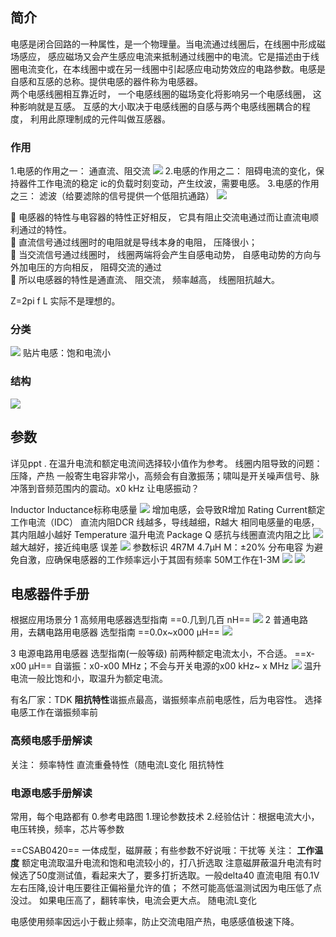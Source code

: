 
## 简介
电感是闭合回路的一种属性，是一个物理量。当电流通过线圈后，在线圈中形成磁场感应， 感应磁场又会产生感应电流来抵制通过线圈中的电流。它是描述由于线圈电流变化，在本线圈中或在另一线圈中引起感应电动势效应的电路参数。电感是自感和互感的总称。提供电感的器件称为电感器。  
两个电感线圈相互靠近时， 一个电感线圈的磁场变化将影响另一个电感线圈， 这种影响就是互感。 互感的大小取决于电感线圈的自感与两个电感线圈耦合的程度， 利用此原理制成的元件叫做互感器。

### 作用
1.电感的作用之一： 通直流、阻交流 
	![](Pasted%20image%2020231006163212.png)
2.电感的作用之二： 阻碍电流的变化，保持器件工作电流的稳定
	ic的负载时刻变动，产生纹波，需要电感。
3.电感的作用之三： 滤波（给要滤除的信号提供一个低阻抗通路）
	![](Pasted%20image%2020231006163815.png)

 电感器的特性与电容器的特性正好相反， 它具有阻止交流电通过而让直流电顺利通过的特性。  
 直流信号通过线圈时的电阻就是导线本身的电阻， 压降很小；  
 当交流信号通过线圈时， 线圈两端将会产生自感电动势， 自感电动势的方向与外加电压的方向相反， 阻碍交流的通过  
 所以电感器的特性是通直流、 阻交流， 频率越高， 线圈阻抗越大。

Z=2pi f L
实际不是理想的。
### 分类
![](Pasted%20image%2020231006163832.png)
贴片电感：饱和电流小
### 结构
![](Pasted%20image%2020231006164609.png)

## 参数
详见ppt .
在温升电流和额定电流间选择较小值作为参考。
线圈内阻导致的问题：压降，产热
一般寄生电容非常小，高频会有自激振荡；啸叫是开关噪声信号、脉冲落到音频范围内的震动。x0 kHz 让电感振动？

Inductor
	Inductance标称电感量
		![](Pasted%20image%2020231006214125.png)
		增加电感，会导致R增加
	Rating Current额定工作电流（IDC）
	直流内阻DCR 
		线越多，导线越细，R越大
		相同电感量的电感，其内阻越小越好
	Temperature
		温升电流
	Package 
	Q
		感抗与线圈直流内阻之比
			![](Pasted%20image%2020231006214136.png)
		越大越好，接近纯电感
	误差				![](Pasted%20image%2020231006214144.png)
	参数标识
		4R7M
			4.7μH
			M：±20%
	分布电容
		为避免自激，应确保电感器的工作频率远小于其固有频率
			50M工作在1-3M
		![](Pasted%20image%2020231006214335.png)
			![](Pasted%20image%2020231006212635.png)

## 电感器件手册

根据应用场景分
1 高频用电感器选型指南
	==0.几到几百 nH==
	![](Pasted%20image%2020231017201402.png)
2 普通电路用，去耦电路用电感器 选型指南
	==0.0x~x000 μH==
	![](Pasted%20image%2020231017201413.png)
	
3 电源电路用电感器 选型指南(一般等级)
	前两种额定电流太小，不合适。
	==x-x00 μH==
	自谐振：x0-x00 MHz；不会与开关电源的x00 kHz~ x MHz
	![](Pasted%20image%2020231017202413.png)
温升电流一般比饱和小，取温升为额定电流。

有名厂家：TDK
**阻抗特性**谐振点最高，谐振频率点前电感性，后为电容性。
	选择电感工作在谐振频率前

### 高频电感手册解读
关注：
	频率特性
	直流重叠特性（随电流L变化
	阻抗特性

### 电源电感手册解读
常用，每个电路都有
	0.参考电路图
	1.理论参数技术
	2.经验估计：根据电流大小，电压转换，频率，芯片等参数

==CSAB0420==
一体成型，磁屏蔽；有些参数不好说哦：干扰等
关注：
	**工作温度**
	额定电流取温升电流和饱和电流较小的，打八折选取
		注意磁屏蔽温升电流有时候选了50度测试值，看起来大了，要多打折选取。一般delta40
	直流电阻
		有0.1V左右压降,设计电压要往正偏裕量允许的值；
		不然可能高低温测试因为电压低了点没过。
		如果电压高了，翻转率快，电流会更大点。
	随电流L变化

电感使用频率因远小于截止频率，防止交流电阻产热，电感感值极速下降。
